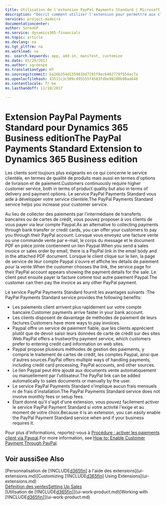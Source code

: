 ```yaml
---
title: Utilisation de l'extension PayPal Payments Standard | Microsoft Docs
description: "Décrit comment utiliser l'extension pour permettre aux clients d'effectuer des paiements avec Paypal."
services: project-madeira
documentationcenter: 
author: SorenGP
ms.service: dynamics365-financials
ms.topic: article
ms.devlang: na
ms.tgt_pltfrm: na
ms.workload: na
ms. search.keywords: app, add-in, manifest, customize
ms.date: 03/29/2017
ms.author: sgroespe
ms.translationtype: HT
ms.sourcegitcommit: ba26b354d235981bd7291f9ac6402779f554ac7a
ms.openlocfilehash: 43511c3c509c495555f4583fdbe982d8b98aa648
ms.contentlocale: fr-be
ms.lasthandoff: 11/10/2017

---
```

# <a name="the-paypal-payments-standard-extension-to-dynamics-365-business-edition"></a><span data-ttu-id="f2fcc-103">Extension PayPal Payments Standard pour Dynamics 365 Business edition</span><span class="sxs-lookup"><span data-stu-id="f2fcc-103">The PayPal Payments Standard Extension to Dynamics 365 Business edition</span></span> 
<span data-ttu-id="f2fcc-104">Les clients sont toujours plus exigeants en ce qui concerne le service clientèle, en termes de qualité de produits mais aussi en termes d'options de livraison et de paiement.</span><span class="sxs-lookup"><span data-stu-id="f2fcc-104">Customers continuously require higher customer service, both in terms of product quality but also in terms of delivery and payment options.</span></span> <span data-ttu-id="f2fcc-105">Le service PayPal Payments Standard vous aide à développer votre service clientèle.</span><span class="sxs-lookup"><span data-stu-id="f2fcc-105">The PayPal Payments Standard service helps you increase your customer service.</span></span>

<span data-ttu-id="f2fcc-106">Au lieu de collecter des paiements par l'intermédiaire de transferts bancaires ou de cartes de crédit, vous pouvez proposer à vos clients de vous payer via leur compte Paypal.</span><span class="sxs-lookup"><span data-stu-id="f2fcc-106">As an alternative to collecting payments through bank transfer or credit cards, you can offer your customers to pay you through their PayPal account.</span></span> <span data-ttu-id="f2fcc-107">Lorsque vous envoyez une facture vente ou une commande vente par e-mail, le corps du message et le document PDF en pièce jointe contiennent un lien Paypal.</span><span class="sxs-lookup"><span data-stu-id="f2fcc-107">When you send a sales invoice or sales order by email, there is a PayPal link in the email body and in the attached PDF document.</span></span> <span data-ttu-id="f2fcc-108">Lorsque le client clique sur le lien, la page de service de leur compte Paypal s'ouvre et affiche les détails de paiement pour la vente.</span><span class="sxs-lookup"><span data-stu-id="f2fcc-108">When the customer chooses the link, the service page for their PayPal account appears showing the payment details for the sale.</span></span> <span data-ttu-id="f2fcc-109">Le client peut ensuite payer la facture comme tout autre paiement Paypal.</span><span class="sxs-lookup"><span data-stu-id="f2fcc-109">The customer can then pay the invoice as any other PayPal payment.</span></span>

<span data-ttu-id="f2fcc-110">Le service PayPal Payments Standard fournit les avantages suivants :</span><span class="sxs-lookup"><span data-stu-id="f2fcc-110">The PayPal Payments Standard service provides the following benefits:</span></span>

* <span data-ttu-id="f2fcc-111">Les paiements client arrivent plus rapidement sur votre compte bancaire.</span><span class="sxs-lookup"><span data-stu-id="f2fcc-111">Customer payments arrive faster in your bank account.</span></span>
* <span data-ttu-id="f2fcc-112">Les clients disposent de davantage de méthodes de paiement de leurs factures.</span><span class="sxs-lookup"><span data-stu-id="f2fcc-112">Customers have more ways to pay invoices.</span></span>
* <span data-ttu-id="f2fcc-113">Paypal offre un service de paiement fiable, que les clients apprécient plutôt que de devoir saisir leurs données de carte de crédit sur des sites Web.</span><span class="sxs-lookup"><span data-stu-id="f2fcc-113">PayPal offers a trustworthy payment service, which customers prefer to entering credit card information on web sites.</span></span>
* <span data-ttu-id="f2fcc-114">Paypal propose plusieurs méthodes de gestion des paiements, y compris le traitement de cartes de crédit, les comptes Paypal, ainsi que d'autres sources.</span><span class="sxs-lookup"><span data-stu-id="f2fcc-114">PayPal offers multiple ways of handling payments, including credit card processing, PayPal accounts, and other sources.</span></span>
* <span data-ttu-id="f2fcc-115">Le lien Paypal peut être ajouté aux documents vente automatiquement ou manuellement par l'utilisateur.</span><span class="sxs-lookup"><span data-stu-id="f2fcc-115">The PayPal link can be added automatically to sales documents or manually by the user.</span></span>
* <span data-ttu-id="f2fcc-116">Le service PayPal Payments Standard n'implique aucun frais mensuels ni de frais d'installation.</span><span class="sxs-lookup"><span data-stu-id="f2fcc-116">The PayPal Payments Standard service does not involve monthly fees or setup fees.</span></span>
* <span data-ttu-id="f2fcc-117">Étant donné qu'il s'agit d'une extension, vous pouvez facilement activer le service PayPal Payment Standard si votre activité l'exige et au moment de votre choix.</span><span class="sxs-lookup"><span data-stu-id="f2fcc-117">Because it is an extension, you can easily enable the PayPal Payment Standard service when and if your business requires it.</span></span>  

<span data-ttu-id="f2fcc-118">Pour plus d'informations, reportez-vous à [Procédure : activer les paiements client via Paypal](sales-how-enable-payment-service-extensions.md).</span><span class="sxs-lookup"><span data-stu-id="f2fcc-118">For more information, see [How to: Enable Customer Payment Through PayPal](sales-how-enable-payment-service-extensions.md).</span></span>

## <a name="see-also"></a><span data-ttu-id="f2fcc-119">Voir aussi</span><span class="sxs-lookup"><span data-stu-id="f2fcc-119">See Also</span></span>
<span data-ttu-id="f2fcc-120">[Personnalisation de [!INCLUDE[d365fin](includes/d365fin_md.md)] à l'aide des extensions](ui-extensions.md)</span><span class="sxs-lookup"><span data-stu-id="f2fcc-120">[Customizing [!INCLUDE[d365fin](includes/d365fin_md.md)] Using Extensions](ui-extensions.md)</span></span>  
[<span data-ttu-id="f2fcc-121">Définition des ventes</span><span class="sxs-lookup"><span data-stu-id="f2fcc-121">Setting Up Sales</span></span>](sales-setup-sales.md)  
<span data-ttu-id="f2fcc-122">[Utilisation de [!INCLUDE[d365fin](includes/d365fin_md.md)]](ui-work-product.md)</span><span class="sxs-lookup"><span data-stu-id="f2fcc-122">[Working with [!INCLUDE[d365fin](includes/d365fin_md.md)]](ui-work-product.md)</span></span>

